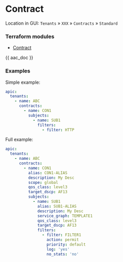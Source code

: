 # Contract

Location in GUI:
`Tenants` » `XXX` » `Contracts` » `Standard`

### Terraform modules

* [Contract](https://registry.terraform.io/modules/netascode/contract/aci/latest)

{{ aac_doc }}
### Examples

Simple example:

```yaml
apic:
  tenants:
    - name: ABC
      contracts:
        - name: CON1
          subjects:
            - name: SUB1
              filters:
                - filter: HTTP
```

Full example:

```yaml
apic:
  tenants:
    - name: ABC
      contracts:
        - name: CON1
          alias: CON1-ALIAS
          description: My Desc
          scope: global
          qos_class: level3
          target_dscp: AF13
          subjects:
            - name: SUB1
              alias: SUB1-ALIAS
              description: My Desc
              service_graph: TEMPLATE1
              qos_class: level3
              target_dscp: AF13
              filters:
                - filter: FILTER1
                  action: permit
                  priority: default
                  log: 'yes'
                  no_stats: 'no'
```

